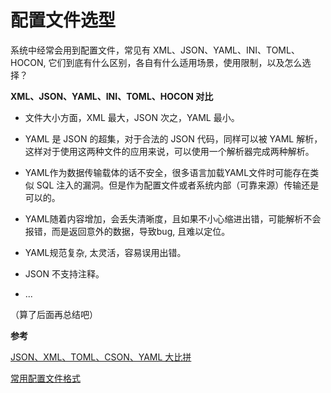 # 配置文件选型

系统中经常会用到配置文件，常见有 XML、JSON、YAML、INI、TOML、HOCON, 它们到底有什么区别，各自有什么适用场景，使用限制，以及怎么选择？

**XML、JSON、YAML、INI、TOML、HOCON 对比**

+ 文件大小方面，XML 最大，JSON 次之，YAML 最小。

+ YAML 是 JSON 的超集，对于合法的 JSON 代码，同样可以被 YAML 解析，这样对于使用这两种文件的应用来说，可以使用一个解析器完成两种解析。
+ YAML作为数据传输载体的话不安全，很多语言加载YAML文件时可能存在类似 SQL 注入的漏洞。但是作为配置文件或者系统内部（可靠来源）传输还是可以的。

+ YAML随着内容增加，会丢失清晰度，且如果不小心缩进出错，可能解析不会报错，而是返回意外的数据，导致bug, 且难以定位。
+ YAML规范复杂, 太灵活，容易误用出错。
+ JSON 不支持注释。
+ ...

（算了后面再总结吧）

**参考**

[JSON、XML、TOML、CSON、YAML 大比拼](https://zhuanlan.zhihu.com/p/60747338)

[常用配置文件格式](https://colobu.com/2017/08/31/configuration-file-format/)

